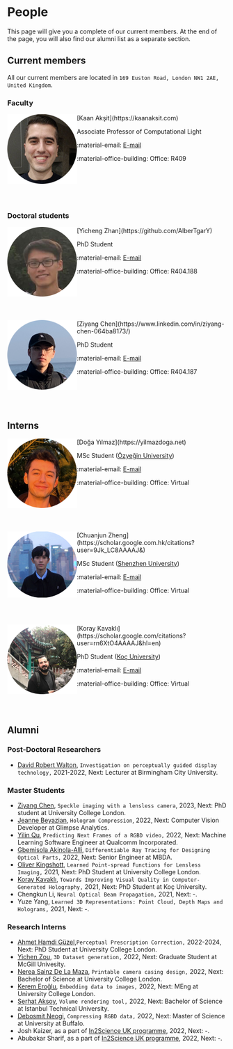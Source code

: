 # People
This page will give you a complete of our current members.
At the end of the page, you will also find our alumni list as a separate section.

## Current members
All our current members are located in `169 Euston Road, London NW1 2AE, United Kingdom`.

### Faculty


<div style="float: left; height:200px;" class="boxed">
<img align="left" src="../people/kaan_aksit.png" width="160" alt/>
</div>
[Kaan Akşit](https://kaanaksit.com)

Associate Professor of Computational Light

:material-email: [E-mail](mailto:k.aksit@ucl.ac.uk)

:material-office-building: Office: R409
<br clear="left"/>


### Doctoral students

<div style="float: left; height:200px;" class="boxed">
<img align='left' src="../people/yicheng_zhan.png" width="160" alt/>
</div>
[Yicheng Zhan](https://github.com/AlberTgarY)

PhD Student

:material-email: [E-mail](mailto:ucaby83@ucl.ac.uk)

:material-office-building: Office: R404.188
<br clear="left"/>


<div style="float: left; height:200px;" class="boxed">
<img align='left' src="../people/ziyang_chen.png" width="160" alt/>
</div>
[Ziyang Chen](https://www.linkedin.com/in/ziyang-chen-064ba8173/)

PhD Student

:material-email: [E-mail](mailto:ucabzc8@ucl.ac.uk)

:material-office-building: Office: R404.187
<br clear="left"/>


## Interns
<div style="float: left; height:200px;" class="boxed">
<img align='left' src="../people/doga_yilmaz.png" width="160" alt/>
</div>
[Doğa Yılmaz](https://yilmazdoga.net)

MSc Student ([Özyeğin University](https://www.ozyegin.edu.tr/))

:material-email: [E-mail](mailto:yilmaz.doga@gmail.com)

:material-office-building: Office: Virtual
<br clear="left"/>


<div style="float: left; height:200px;" class="boxed">
<img align='left' src="../people/chuanjun_zheng.png" width="160" alt/>
</div>
[Chuanjun Zheng](https://scholar.google.com.hk/citations?user=9Jk_LC8AAAAJ&)

MSc Student ([Shenzhen University](https://en.szu.edu.cn/))

:material-email: [E-mail](mailto:chuanjunzhengcs@gmail.com)

:material-office-building: Office: Virtual
<br clear="left"/>


<div style="float: left; height:200px;" class="boxed">
<img align='left' src="../people/koray_kavakli.png" width="160" alt/>
</div>
[Koray Kavaklı](https://scholar.google.com/citations?user=rn6XtO4AAAAJ&hl=en)

PhD Student ([Koç University](https://www.ku.edu.tr/))

:material-email: [E-mail](mailto:K.Kavakli@cs.ucl.ac.uk)

:material-office-building: Office: Virtual
<br clear="left"/>




## Alumni

### Post-Doctoral Researchers
- [David Robert Walton](https://drwalton.github.io/), `Investigation on perceptually guided display technology,` 2021-2022, Next: Lecturer at Birmingham City University.

### Master Students
- [Ziyang Chen](https://www.linkedin.com/in/ziyang-chen-064ba8173/), `Speckle imaging with a lensless camera`, 2023, Next: PhD student at University College London.
- [Jeanne Beyazian](https://www.linkedin.com/in/jeanne-beyazian/), `Hologram Compression`, 2022, Next: Computer Vision Developer at Glimpse Analytics.
- [Yilin Qu](https://www.linkedin.com/in/yilin-qu-b0a599149/), `Predicting Next Frames of a RGBD video,` 2022, Next: Machine Learning Software Engineer at Qualcomm Incorporated.
- [Gbemisola Akinola-Alli](https://www.linkedin.com/in/gbemisola-akinola-alli-313090149/), `Differentiable Ray Tracing for Designing Optical Parts,` 2022, Next: Senior Engineer at MBDA.
- [Oliver Kingshott](https://www.linkedin.com/in/oliland/), `Learned Point-spread Functions for Lensless Imaging,` 2021, Next: PhD Student at University College London.
- [Koray Kavaklı](https://scholar.google.com/citations?user=rn6XtO4AAAAJ&hl=en&oi=ao), `Towards Improving Visual Quality in Computer-Generated Holography,` 2021, Next: PhD Student at Koç University.
- Chengkun Li, `Neural Optical Beam Propagation,` 2021, Next: -.
- Yuze Yang, `Learned 3D Representations: Point Cloud, Depth Maps and Holograms,` 2021, Next: -.

### Research Interns
- [Ahmet Hamdi Güzel](https://aguzel.github.io/),`Perceptual Prescription Correction,` 2022-2024, Next: PhD Student at University College London.
- [Yichen Zou](https://www.linkedin.com/in/yichen-zou-9b7116240/), `3D Dataset generation,` 2022, Next: Graduate Student at McGill Univesity.
- [Nerea Sainz De La Maza](https://www.linkedin.com/in/nerea-sainz-de-la-maza/), `Printable camera casing design,` 2022, Next: Bachelor of Science at University College London.
- [Kerem Eroğlu](https://www.linkedin.com/in/kerem-ero%C4%9Flu-52b065241/), `Embedding data to images,` 2022, Next: MEng at University College London.
- [Serhat Aksoy](https://www.linkedin.com/in/serhat-aksoy/), `Volume rendering tool,` 2022, Next: Bachelor of Science at Istanbul Technical University.
- [Debosmit Neogi](https://www.linkedin.com/in/debosmit-neogi/), `Compressing RGBD data,` 2022, Next: Master of Science at University at Buffalo.
- Josh Kaizer, as a part of [In2Science UK programme](https://in2scienceuk.org/), 2022, Next: -.
- Abubakar Sharif, as a part of [In2Science UK programme](https://in2scienceuk.org/), 2022, Next: -.

